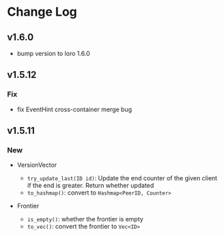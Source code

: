 # Change Log

## v1.6.0

- bump version to loro 1.6.0

## v1.5.12

### Fix
- fix EventHint cross-container merge bug 

## v1.5.11

### New

- VersionVector
    - `try_update_last(ID id)`: Update the end counter of the given client if the end is greater. Return whether updated
    - `to_hashmap()`: convert to `Hashmap<PeerID, Counter>`

- Frontier
    - `is_empty()`: whether the frontier is empty
    - `to_vec()`: convert the frontier to `Vec<ID>`